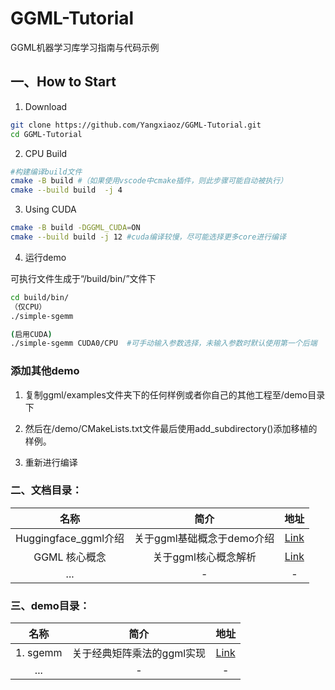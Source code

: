# GGML-Tutorial

GGML机器学习库学习指南与代码示例



## 一、How to Start

1. Download

```bash
git clone https://github.com/Yangxiaoz/GGML-Tutorial.git
cd GGML-Tutorial
```

2. CPU Build

```bash
#构建编译build文件
cmake -B build #（如果使用vscode中cmake插件，则此步骤可能自动被执行）
cmake --build build  -j 4
```

3. Using CUDA

```bash
cmake -B build -DGGML_CUDA=ON
cmake --build build -j 12 #cuda编译较慢，尽可能选择更多core进行编译
```

4. 运行demo

可执行文件生成于“/build/bin/”文件下
```bash
cd build/bin/
（仅CPU）
./simple-sgemm

(启用CUDA)
./simple-sgemm CUDA0/CPU  #可手动输入参数选择，未输入参数时默认使用第一个后端
```

### 添加其他demo

1. 复制ggml/examples文件夹下的任何样例或者你自己的其他工程至/demo目录下

2. 然后在/demo/CMakeLists.txt文件最后使用add_subdirectory()添加移植的样例。

3. 重新进行编译

### 二、文档目录：

| 名称  | 简介       | 地址|
|:---:|:----: |:---: |
| Huggingface_ggml介绍 | 关于ggml基础概念于demo介绍|[Link](https://huggingface.co/blog/introduction-to-ggml)|
| GGML 核心概念 | 关于ggml核心概念解析|[Link](./doc/Core-Concepts.md)|
| ... | -     |-      |


### 三、demo目录：

| 名称  | 简介       | 地址|
|:---:|:----: |:---: |
| 1. sgemm | 关于经典矩阵乘法的ggml实现|[Link](./demo/demo-sgemm/README.md)|
| ... | -     |-      |


